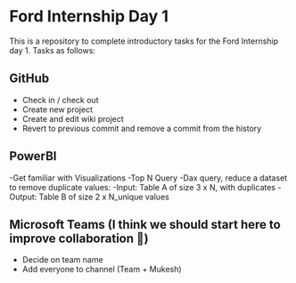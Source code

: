 # Ford Internship Day 1

This is a repository to complete introductory tasks for the Ford Internship day 1. 
Tasks as follows:

## GitHub

- Check in / check out
- Create new project
- Create and edit wiki project
- Revert to previous commit and remove a commit from the history

## PowerBI

-Get familiar with Visualizations
-Top N Query 
-Dax query, reduce a dataset to remove duplicate values:
  -Input: Table A of size 3 x N, with duplicates
  -Output: Table B of size 2 x N_unique values

## Microsoft Teams (I think we should start here to improve collaboration 🙂)

- Decide on team name
- Add everyone to channel (Team + Mukesh)